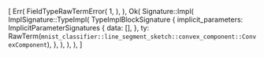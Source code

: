 [
    Err(
        FieldTypeRawTermError(
            1,
        ),
    ),
    Ok(
        Signature::Impl(
            ImplSignature::TypeImpl(
                TypeImplBlockSignature {
                    implicit_parameters: ImplicitParameterSignatures {
                        data: [],
                    },
                    ty: RawTerm(`mnist_classifier::line_segment_sketch::convex_component::ConvexComponent`),
                },
            ),
        ),
    ),
]